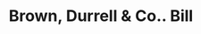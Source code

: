 ---
doi: 10.7916/D86X0P2C
date_other: '1890'
date_other_textual: 1890-1899
form: printed ephemera
genre:
- Invoices
name:
- Brown, Durrell & Co.
object_in_context_url: https://biggert.cul.columbia.edu/items/view/ave_biggert_00344
subject_hierarchical_geographic:
- Boston, Massachusetts, United States
subject_name:
- Brown, Durrell & Co.
title: Brown, Durrell & Co.. Bill
sort_title: Brown, Durrell & Co.. Bill
call_number: ave_biggert_00344
coordinates:
- 42.35805555555556,-71.06361111111111
pid: ave_biggert_00344
identifiers: ave_biggert_00344
permalink: /biggert/ave_biggert_00344/
layout: iiif-image-page
---